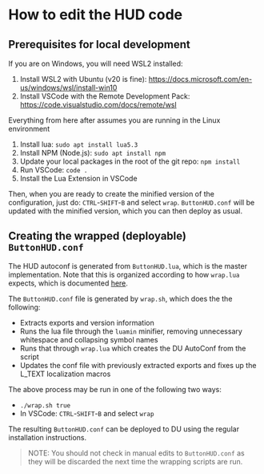 # How to edit the HUD code

## Prerequisites for local development

If you are on Windows, you will need WSL2 installed:
1. Install WSL2 with Ubuntu (v20 is fine): https://docs.microsoft.com/en-us/windows/wsl/install-win10
1. Install VSCode with the Remote Development Pack: https://code.visualstudio.com/docs/remote/wsl

Everything from here after assumes you are running in the Linux environment
1. Install lua: `sudo apt install lua5.3`
1. Install NPM (Node.js): `sudo apt install npm`
1. Update your local packages in the root of the git repo: `npm install`
1. Run VSCode: `code .`
1. Install the Lua Extension in VSCode

Then, when you are ready to create the minified version of the configuration, just do: `CTRL`-`SHIFT`-`B` and select `wrap`.
`ButtonHUD.conf` will be updated with the minified version, which you can then deploy as usual.

## Creating the wrapped (deployable) `ButtonHUD.conf`

The HUD autoconf is generated from `ButtonHUD.lua`, which is the master implementation.  Note that this is organized
according to how `wrap.lua` expects, which is documented [here](https://board.dualthegame.com/index.php?/topic/20161-lua-tool-script-packagerconfigurator-wraplua/).

The `ButtonHUD.conf` file is generated by `wrap.sh`, which does the the following:
* Extracts exports and version information
* Runs the lua file through the `luamin` minifier, removing unnecessary whitespace and collapsing symbol names
* Runs that through `wrap.lua` which creates the DU AutoConf from the script
* Updates the conf file with previously extracted exports and fixes up the L_TEXT localization macros

The above process may be run in one of the following two ways:
* `./wrap.sh true`
* In VSCode: `CTRL`-`SHIFT`-`B` and select `wrap`

The resulting `ButtonHUD.conf` can be deployed to DU using the regular installation instructions.
> NOTE: You should not check in manual edits to `ButtonHUD.conf` as they will be discarded the next time the wrapping scripts are run.

